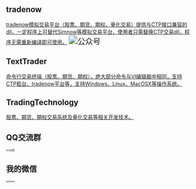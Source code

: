 ## tradenow
[tradenow模拟交易平台（股票、期货、期权、量化交易）提供与CTP接口兼容的dll，一定程序上可替代Simnow等模拟交易平台，使用者只需替换CTP交易dll，程序无需重新编译即可使用。](https://github.com/krenx1983/tradenow)
<img src="https://user-images.githubusercontent.com/83346523/123136882-02a4e800-d486-11eb-9e2b-1fe0266b9978.png" alt="公众号" style="zoom:150%;" />

## TextTrader
[命令行交易终端（股票、期货、期权），绝大部分命令与VI编辑器中相同，支持CTP柜台、tradenow平台等，支持Windows、Linux、MacOSX等操作系统。](https://github.com/krenx1983/TextTrader)

## TradingTechnology
[股票、期货、期权交易系统及量化交易等相关开发技术。](https://github.com/krenx1983/TradingTechnology)

## QQ交流群
<img src="https://user-images.githubusercontent.com/83346523/123422172-63e8ca80-d5f0-11eb-9095-e14accd3b7c0.jpg" alt="QQ群" style="zoom: 45%;" />

## 我的微信
<img src="https://user-images.githubusercontent.com/83346523/122651044-da0cad80-d168-11eb-8605-d1d505ce3e9e.jpg" alt="krenx" style="zoom: 45%;" />
